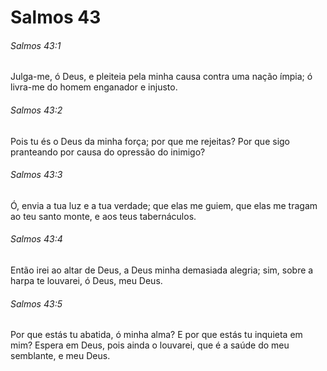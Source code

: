 # Salmos 43

###### Salmos 43:1

Julga-me, ó Deus, e pleiteia pela minha causa contra uma nação ímpia; ó livra-me do homem enganador e injusto.

###### Salmos 43:2

Pois tu és o Deus da minha força; por que me rejeitas? Por que sigo pranteando por causa do opressão do inimigo?

###### Salmos 43:3

Ó, envia a tua luz e a tua verdade; que elas me guiem, que elas me tragam ao teu santo monte, e aos teus tabernáculos.

###### Salmos 43:4

Então irei ao altar de Deus, a Deus minha demasiada alegria; sim, sobre a harpa te louvarei, ó Deus, meu Deus.

###### Salmos 43:5

Por que estás tu abatida, ó minha alma? E por que estás tu inquieta em mim? Espera em Deus, pois ainda o louvarei, que é a saúde do meu semblante, e meu Deus.

